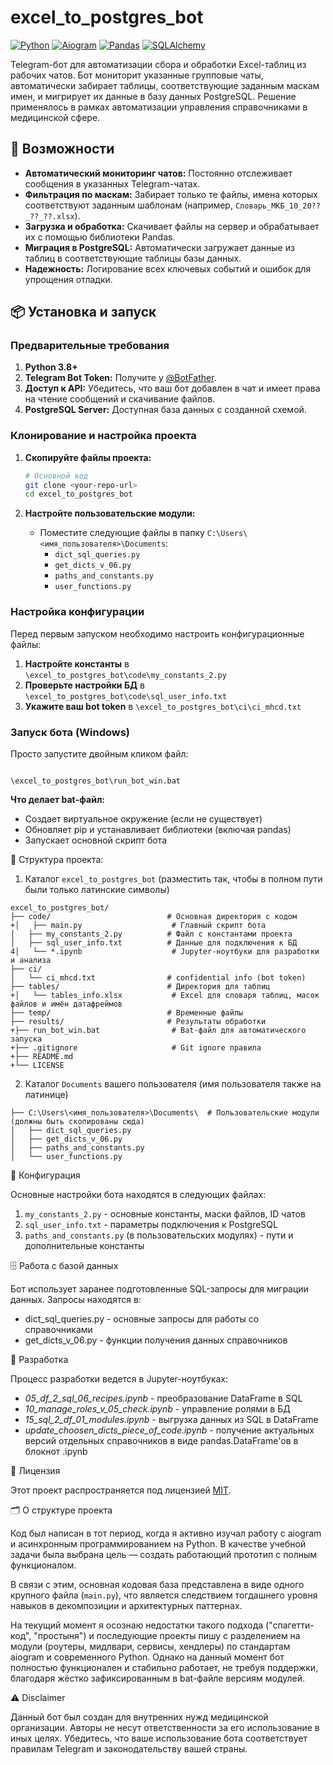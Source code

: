 # excel_to_postgres_bot

[![Python](https://img.shields.io/badge/Python-3.8+-blue.svg)](https://www.python.org/)
[![Aiogram](https://img.shields.io/badge/Aiogram-2.23.1-00a2ed.svg)](https://docs.aiogram.dev/)
[![Pandas](https://img.shields.io/badge/pandas-2.2.2-150458.svg)](https://pandas.pydata.org/)
[![SQLAlchemy](https://img.shields.io/badge/SQLAlchemy-2.0.19-d71f00.svg)](https://www.sqlalchemy.org/)

Telegram-бот для автоматизации сбора и обработки Excel-таблиц из рабочих чатов. Бот мониторит указанные групповые чаты, автоматически забирает таблицы, соответствующие заданным маскам имен, и мигрирует их данные в базу данных PostgreSQL. Решение применялось в рамках автоматизации управления справочниками в медицинской сфере.

## 🚀 Возможности

-   **Автоматический мониторинг чатов:** Постоянно отслеживает сообщения в указанных Telegram-чатах.
-   **Фильтрация по маскам:** Забирает только те файлы, имена которых соответствуют заданным шаблонам (например, `Словарь_МКБ_10_20??_??_??.xlsx`).
-   **Загрузка и обработка:** Скачивает файлы на сервер и обрабатывает их с помощью библиотеки Pandas.
-   **Миграция в PostgreSQL:** Автоматически загружает данные из таблиц в соответствующие таблицы базы данных.
-   **Надежность:** Логирование всех ключевых событий и ошибок для упрощения отладки.

## 📦 Установка и запуск

### Предварительные требования

1.  **Python 3.8+**
2.  **Telegram Bot Token:** Получите у [@BotFather](https://t.me/BotFather).
3.  **Доступ к API:** Убедитесь, что ваш бот добавлен в чат и имеет права на чтение сообщений и скачивание файлов.
4.  **PostgreSQL Server:** Доступная база данных с созданной схемой.

### Клонирование и настройка проекта

1.  **Скопируйте файлы проекта:**
    ```bash
    # Основной код
    git clone <your-repo-url>
    cd excel_to_postgres_bot
    ```

2.  **Настройте пользовательские модули:**
    *   Поместите следующие файлы в папку `C:\Users\<имя_пользователя>\Documents`:
        *   `dict_sql_queries.py`
        *   `get_dicts_v_06.py`
        *   `paths_and_constants.py`
        *   `user_functions.py`

### Настройка конфигурации

Перед первым запуском необходимо настроить конфигурационные файлы:

1.  **Настройте константы** в `\excel_to_postgres_bot\code\my_constants_2.py`
2.  **Проверьте настройки БД** в `\excel_to_postgres_bot\code\sql_user_info.txt`
3.  **Укажите ваш bot token** в `\excel_to_postgres_bot\ci\ci_mhcd.txt`

### Запуск бота (Windows)

Просто запустите двойным кликом файл:
```

\excel_to_postgres_bot\run_bot_win.bat

```

**Что делает bat-файл:**
- Создает виртуальное окружение (если не существует)
- Обновляет pip и устанавливает библиотеки (включая pandas)
- Запускает основной скрипт бота

📁 Структура проекта:
1. Каталог `excel_to_postgres_bot` (разместить так, чтобы в полном пути были только латинские символы)

```
excel_to_postgres_bot/
├── code/                          # Основная директория с кодом
+│   ├── main.py                    # Главный скрипт бота
│   ├── my_constants_2.py          # Файл с константами проекта
│   ├── sql_user_info.txt          # Данные для подключения к БД
4│   └── *.ipynb                    # Jupyter-ноутбуки для разработки и анализа
├── ci/
│   └── ci_mhcd.txt                # confidential info (bot token)
├── tables/                        # Директория для таблиц
+│   └── tables_info.xlsx           # Excel для словаря таблиц, масок файлов и имён датафреймов
├── temp/                          # Временные файлы
├── results/                       # Результаты обработки
+├── run_bot_win.bat                # Bat-файл для автоматического запуска
+├── .gitignore                     # Git ignore правила
+├── README.md
+└── LICENSE
```

2. Каталог `Documents` вашего пользователя (имя пользователя также на латинице)

```
├── C:\Users\<имя_пользователя>\Documents\  # Пользовательские модули (должны быть скопированы сюда)
│   ├── dict_sql_queries.py
│   ├── get_dicts_v_06.py
│   ├── paths_and_constants.py
│   └── user_functions.py
```

🔧 Конфигурация

Основные настройки бота находятся в следующих файлах:

1. `my_constants_2.py` - основные константы, маски файлов, ID чатов
2. `sql_user_info.txt` - параметры подключения к PostgreSQL
3. `paths_and_constants.py` (в пользовательских модулях) - пути и дополнительные константы

🗄️ Работа с базой данных

Бот использует заранее подготовленные SQL-запросы для миграции данных. Запросы находятся в:

* dict_sql_queries.py - основные запросы для работы со справочниками
* get_dicts_v_06.py - функции получения данных справочников

🤝 Разработка

Процесс разработки ведется в Jupyter-ноутбуках:

- *05_df_2_sql_06_recipes.ipynb* - преобразование DataFrame в SQL
- *10_manage_roles_v_05_check.ipynb* - управление ролями в БД
- *15_sql_2_df_01_modules.ipynb* - выгрузка данных из SQL в DataFrame
- *update_choosen_dicts_piece_of_code.ipynb* - получение актуальных версий отдельных справочников в виде pandas.DataFrame'ов в блокнот .ipynb

📄 Лицензия

Этот проект распространяется под лицензией [MIT](./LICENSE).

🗂 О структуре проекта

Код был написан в тот период, когда я активно изучал работу с aiogram и асинхронным программированием на Python. В качестве учебной задачи была выбрана цель — создать работающий прототип с полным функционалом.

В связи с этим, основная кодовая база представлена в виде одного крупного файла (`main.py`), что является следствием тогдашнего уровня навыков в декомпозиции и архитектурных паттернах.

На текущий момент я осознаю недостатки такого подхода ("спагетти-код", "простыня") и последующие проекты пишу с разделением на модули (роутеры, мидлвари, сервисы, хендлеры) по стандартам aiogram и современного Python. Однако на данный момент бот полностью функционален и стабильно работает, не требуя поддержки, благодаря жёстко зафиксированным в bat-файле версиям модулей.

⚠️ Disclaimer

Данный бот был создан для внутренних нужд медицинской организации. Авторы не несут ответственности за его использование в иных целях. Убедитесь, что ваше использование бота соответствует правилам Telegram и законодательству вашей страны.

